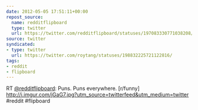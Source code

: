 ```yaml
---
date: 2012-05-05 17:51:11+00:00
repost_source:
  name: redditflipboard
  type: twitter
  url: https://twitter.com/redditflipboard/statuses/197083330771038208/
source: twitter
syndicated:
- type: twitter
  url: https://twitter.com/roytang/statuses/198832225721122816/
tags:
- reddit
- flipboard
---
```


RT [@redditflipboard](https://twitter.com/redditflipboard/): Puns. Puns everywhere. [r/funny] http://i.imgur.com/jGaG7.jpg?utm_source=twitterfeed&utm_medium=twitter #reddit #flipboard